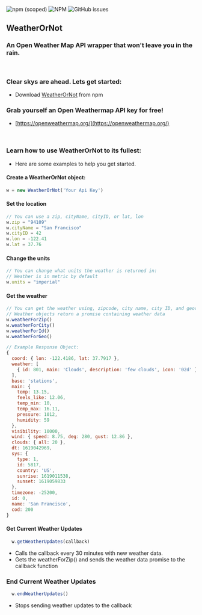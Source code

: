 ![npm (scoped)](https://img.shields.io/npm/v/@jewarner57/weatherornot)
![NPM](https://img.shields.io/npm/l/@jewarner57/weatherornot)
![GitHub issues](https://img.shields.io/github/issues/jewarner57/weatherornot)

## WeatherOrNot
### An Open Weather Map API wrapper that won't leave you in the rain.
<br>

### Clear skys are ahead. Lets get started: 
* Download [WeatherOrNot](https://www.npmjs.org) from npm

### Grab yourself an Open Weathermap API key for free!
* [https://openweathermap.org/](https://openweathermap.org/)

<br>

### Learn how to use WeatherOrNot to its fullest:
* Here are some examples to help you get started.

#### Create a WeatherOrNot object:
``` javascript
w = new WeatherOrNot('Your Api Key')
```

#### Set the location
``` javascript
// You can use a zip, cityName, cityID, or lat, lon
w.zip = "94109"
w.cityName = "San Francisco"
w.cityID = 42
w.lon = -122.41
w.lat = 37.76
```

#### Change the units
``` javascript
// You can change what units the weather is returned in:
// Weather is in metric by default
w.units = "imperial"
```

#### Get the weather
``` javascript
// You can get the weather using, zipcode, city name, city ID, and geocoordinates
// Weather objects return a promise containing weather data
w.weatherForZip()
w.weatherForCity()
w.weatherForId()
w.weatherForGeo()

// Example Response Object:
{
  coord: { lon: -122.4186, lat: 37.7917 },
  weather: [
    { id: 801, main: 'Clouds', description: 'few clouds', icon: '02d' }
  ],
  base: 'stations',
  main: {
    temp: 13.15,
    feels_like: 12.06,
    temp_min: 10,
    temp_max: 16.11,
    pressure: 1012,
    humidity: 59
  },
  visibility: 10000,
  wind: { speed: 8.75, deg: 280, gust: 12.86 },
  clouds: { all: 20 },
  dt: 1619042969,
  sys: {
    type: 1,
    id: 5817,
    country: 'US',
    sunrise: 1619011538,
    sunset: 1619059833
  },
  timezone: -25200,
  id: 0,
  name: 'San Francisco',
  cod: 200
}
```

#### Get Current Weather Updates
``` javascript
  w.getWeatherUpdates(callback)
```
* Calls the callback every 30 minutes with new weather data.
* Gets the weatherForZip() and sends the weather data promise to the callback function

### End Current Weather Updates
``` javascript
  w.endWeatherUpdates()
```
* Stops sending weather updates to the callback